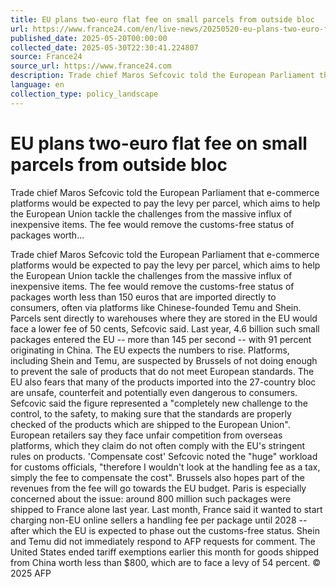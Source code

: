 ```yaml
---
title: EU plans two-euro flat fee on small parcels from outside bloc
url: https://www.france24.com/en/live-news/20250520-eu-plans-two-euro-flat-fee-on-small-parcels-from-outside-bloc
published_date: 2025-05-20T00:00:00
collected_date: 2025-05-30T22:30:41.224807
source: France24
source_url: https://www.france24.com
description: Trade chief Maros Sefcovic told the European Parliament that e-commerce platforms would be expected to pay the levy per parcel, which aims to help the European Union tackle the challenges from the massive influx of inexpensive items. The fee would remove the customs-free status of packages worth...
language: en
collection_type: policy_landscape
---
```


# EU plans two-euro flat fee on small parcels from outside bloc

Trade chief Maros Sefcovic told the European Parliament that e-commerce platforms would be expected to pay the levy per parcel, which aims to help the European Union tackle the challenges from the massive influx of inexpensive items. The fee would remove the customs-free status of packages worth...

Trade chief Maros Sefcovic told the European Parliament that e-commerce platforms would be expected to pay the levy per parcel, which aims to help the European Union tackle the challenges from the massive influx of inexpensive items. The fee would remove the customs-free status of packages worth less than 150 euros that are imported directly to consumers, often via platforms like Chinese-founded Temu and Shein. Parcels sent directly to warehouses where they are stored in the EU would face a lower fee of 50 cents, Sefcovic said. Last year, 4.6 billion such small packages entered the EU -- more than 145 per second -- with 91 percent originating in China. The EU expects the numbers to rise. Platforms, including Shein and Temu, are suspected by Brussels of not doing enough to prevent the sale of products that do not meet European standards. The EU also fears that many of the products imported into the 27-country bloc are unsafe, counterfeit and potentially even dangerous to consumers. Sefcovic said the figure represented a "completely new challenge to the control, to the safety, to making sure that the standards are properly checked of the products which are shipped to the European Union". European retailers say they face unfair competition from overseas platforms, which they claim do not often comply with the EU's stringent rules on products. 'Compensate cost' Sefcovic noted the "huge" workload for customs officials, "therefore I wouldn't look at the handling fee as a tax, simply the fee to compensate the cost". Brussels also hopes part of the revenues from the fee will go towards the EU budget. Paris is especially concerned about the issue: around 800 million such packages were shipped to France alone last year. Last month, France said it wanted to start charging non-EU online sellers a handling fee per package until 2028 -- after which the EU is expected to phase out the customs-free status. Shein and Temu did not immediately respond to AFP requests for comment. The United States ended tariff exemptions earlier this month for goods shipped from China worth less than $800, which are to face a levy of 54 percent. 
 © 2025 AFP